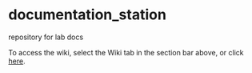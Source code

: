 # documentation_station
repository for lab docs


To access the wiki, select the Wiki tab in the section bar above, or click [here](https://github.com/mormannlab/documentation_station/wiki).
